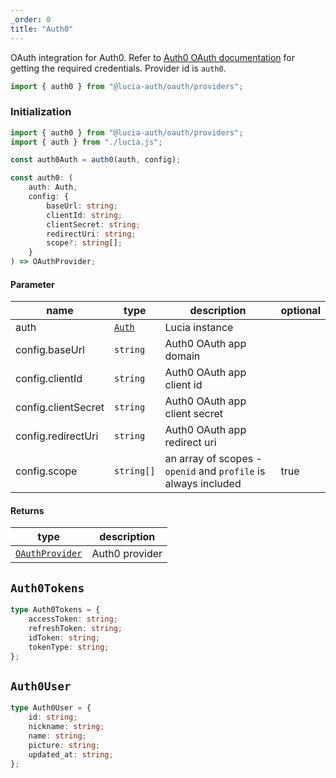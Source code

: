 ```yaml
---
_order: 0
title: "Auth0"
---
```


OAuth integration for Auth0. Refer to [Auth0 OAuth documentation](https://auth0.com/docs/get-started/authentication-and-authorization-flow/add-login-auth-code-flow) for getting the required credentials. Provider id is `auth0`.

```ts
import { auth0 } from "@lucia-auth/oauth/providers";
```

### Initialization

```ts
import { auth0 } from "@lucia-auth/oauth/providers";
import { auth } from "./lucia.js";

const auth0Auth = auth0(auth, config);
```

```ts
const auth0: (
	auth: Auth,
	config: {
		baseUrl: string;
		clientId: string;
		clientSecret: string;
		redirectUri: string;
		scope?: string[];
	}
) => OAuthProvider;
```

#### Parameter

| name                | type                          | description                                                    | optional |
| ------------------- | ----------------------------- | -------------------------------------------------------------- | -------- |
| auth                | [`Auth`](/reference/api/auth) | Lucia instance                                                 |          |
| config.baseUrl      | `string`                      | Auth0 OAuth app domain                                         |          |
| config.clientId     | `string`                      | Auth0 OAuth app client id                                      |          |
| config.clientSecret | `string`                      | Auth0 OAuth app client secret                                  |          |
| config.redirectUri  | `string`                      | Auth0 OAuth app redirect uri                                   |          |
| config.scope        | `string[]`                    | an array of scopes - `openid` and `profile` is always included | true     |

#### Returns

| type                                                           | description    |
| -------------------------------------------------------------- | -------------- |
| [`OAuthProvider`](/oauth/reference/provider-api#oauthprovider) | Auth0 provider |

## `Auth0Tokens`

```ts
type Auth0Tokens = {
	accessToken: string;
	refreshToken: string;
	idToken: string;
	tokenType: string;
};
```

## `Auth0User`

```ts
type Auth0User = {
	id: string;
	nickname: string;
	name: string;
	picture: string;
	updated_at: string;
};
```
